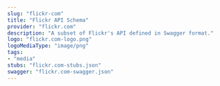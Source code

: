 ```yaml
---
slug: "flickr-com"
title: "Flickr API Schema"
provider: "flickr.com"
description: "A subset of Flickr's API defined in Swagger format."
logo: "flickr.com-logo.png"
logoMediaType: "image/png"
tags:
- "media"
stubs: "flickr.com-stubs.json"
swagger: "flickr.com-swagger.json"
---
```

